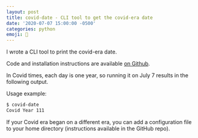 ```yaml
---
layout: post
title: covid-date - CLI tool to get the covid-era date
date: '2020-07-07 15:00:00 -0500'
categories: python
emoji: 📅
---
```


I wrote a CLI tool to print the covid-era date.

Code and installation instructions are available [on Github](https://github.com/jakekara/covid-date).

In Covid times, each day is one year, so running it on July 7 results in the following output. 

Usage example:

```bash
$ covid-date
Covid Year 111
```

If your Covid era began on a different era, you can add a configuration file to your home directory (instructions available in the GitHub repo).